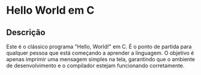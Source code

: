 # Hello World em C

## Descrição

Este é o clássico programa "Hello, World!" em C. É o ponto de partida para qualquer pessoa que está começando a aprender a linguagem. O objetivo é apenas imprimir uma mensagem simples na tela, garantindo que o ambiente de desenvolvimento e o compilador estejam funcionando corretamente.
